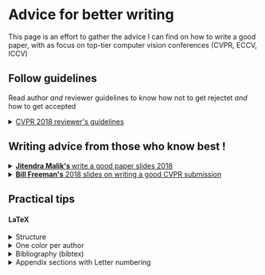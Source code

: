 # Advice for better writing

This page is an effort to gather the advice I can find on how to write a good paper, with as focus on top-tier computer vision conferences (CVPR, ECCV, ICCV) 

</details>

## Follow guidelines

Read author *and* reviewer guidelines to know how not to get rejectet *and* how to get accepted

<details> <summary> <a href="http://cvpr2018.thecvf.com/submission/main_conference/reviewer_guidelines">CVPR 2018 reviewer's guidelines </a> </summary>

#### What to Look For

> **Minor flaws** can be corrected and **shouldn't be a reason to reject a paper**

> **Embrace novel, brave concepts**

> The fact that a proposed method does **not exceed the state of the art accuracy on an existing benchmark dataset is not grounds for rejection by itself**.

> Acceptance and rejection decisions should not be determined solely by the method's raw performance

> It is important to **weigh both the novelty and potential impact of the work alongside the reported performance**

> Each paper that is accepted should be **technically sound** and **make a contribution to the field**.

</details>

## Writing advice from those who know best !

<details> <summary> <a href="https://www.cc.gatech.edu/~parikh/citizenofcvpr/static/slides/malik_write_good_paper.pdf"> <b> Jitendra Malik's </b> write a good paper slides 2018</b></a> </summary>

> Possible introduction style: What did you do (Fig. 1), How did you do it? (Fig. 2)

> The best way to write a paper is to first give a talk on it

> Introduction section: The most important section of a paper. For me, once I have finished reading the introduction, I have formed an opinion of whether to accept or reject the paper
</details>


<details> <summary> <a href="https://www.cc.gatech.edu/~parikh/citizenofcvpr/static/slides/freeman_how_to_write_papers.pdf"><b>Bill Freeman's</b> 2018 slides on writing a good CVPR submission </summary>

> I can’t stand “future work” sections. It’s hard to think of a weaker way to end a paper

> Omit needless words

> Figure captions should be self-contained and the caption should tell the reader what to notice about the figure

> There are perceived pressures to over-sell, hide drawbacks, and disparage others’ work.  Don’t succumb.

(and previous [2014 version](https://billf.mit.edu/sites/default/files/documents/cvprPapers.pdf))
</details>

## Practical tips

#### LaTeX

<details> <summary> Structure </summary>
Typically 
- a *main* file named `00submission_id.tex`
- references in the main file to each section is a **separate file**
 
*00submission_id.tex*
```latex 00submission_id.tex
\documentclass[10pt,twocolumn,letterpaper]{article}

\usepackage{times}
\usepackage{epsfig}
\usepackage{graphicx}
\usepackage{amsmath}
\usepackage{amssymb}
\usepackage[dvipsnames]{xcolor}
\usepackage[numbers,sort,compress]{natbib}
\begin{document}

\title{My Awesome Paper}

\author{
 Me \textsuperscript{1} \thanks{This work was performed during an internship at Microsoft.}
 \qquad Author 2 \textsuperscript{2}
 \qquad Author 3 \textsuperscript{2}\\
 \\ \\
 {\normalsize \textsuperscript{1}My affiliation \textsuperscript{2} Other affiliations} \\
}

\maketitle

\input{abstract}
%%%%%%%%% BODY TEXT
\input{introduction}
\input{relatedwork}
\input{method}
\input{experiments}
\input{conclusion}
%%%%%%%%% BODY TEXT
\clearpage \newpage
{\small
\bibliographystyle{ieee_fullname}
\bibliography{egbib}
}
```

*abstract.tex*
```
\begin{abstract}
We did something awesome and wrote about it.
\end{abstract}
```

*introduction.tex*
```
\section{Introduction}
% Why the task you address is important, (if it is a new problem) problem statement, and applications

% Challenges and the overview of pioneering works 

% Remaining limitations

% Our method in a glance 

% Clearly stated contributions
Our contributions can be summarized as follows:
\begin{itemize}
	\item{We propose a new method for ...}
	\item{We demonstrate...}
	% \item{We further present...}
\end{itemize}

% The summary of the results
```

*relatedwork.tex*

```
\section{Related Work}
\label{sec:related}

% Define the scope of the related work, grouping the works by theme (tackling the same problem, or using similar methods, ...)

We first review the literature on {relevant field}.
Then, we focus on methods which {relevant approaches}, and {other related topic}.


\paragraph{relevant field.}
Most approaches in the literature tackle the problem of estimating either hand or object pose, separately.

% ...
```

...

</details>

<details> <summary> One color per author </summary>

Assign colors to authors in main latex file: 

```latex
\newcommand{\Yana}[1]{\textcolor{red}{#1}}
\newcommand{\Author2}[1]{\textcolor{green}{#1}}
% Add author with custom color custom colors
\definecolor{mycolor}{RGB}{219, 122, 48}
\newcommand{\Author3}[1]{\textcolor{mycolor}{#1}}
```

Add comments in text 

```latex
\Yana{I think we should ...}
\Author2{Should we keep ... ?}
```

</details>
  
<details> <summary> Bibliography (bibtex) </summary>
- use [natbib](http://merkel.texture.rocks/Latex/natbib.php) 

`\usepackage[numbers,sort,compress]{natbib}` so that references are sorted in ascending number ([13, 3, 34] --> [3, 13, 34])

- Make references **homogeneous**
    - Good sources of bibtex files are usually the **publication websites** 
         - for CVPR/ICCV/ECCV I use the openaccess search websites. For instance for CVPR'19: [http://openaccess.thecvf.com/CVPR2019.py](http://openaccess.thecvf.com/CVPR2018.py) where I can search for the paper (by author/paper title) and copy the bibtex (same applies for [CVPR'18](http://openaccess.thecvf.com/CVPR2018.py), [CVPR'17](http://openaccess.thecvf.com/CVPR2017.py), ..., [ICCV'19](http://openaccess.thecvf.com/ICCV2019.py), [ECCV'18](http://openaccess.thecvf.com/ECCV'18.py), ...
         
         - for NeurIPS each paper has [a page](https://papers.nips.cc/paper/7181-attention-is-all-you-need) from which the bibtex can be copied
    - To minimize efforts to make homogeneous, remove all unecessary fields (month, page numbers, abstract, url, ...) from the bibtex
    - Check that all names are in full letters (no initials except for middle names)
    - Everytime a conference is referenced, it should have **exactly** the same name, typically the one the conference uses in their own offical bibtex (`{Advances in Neural Information Processing Systems}` for NeurIPS, `{The IEEE Conference on Computer Vision and Pattern Recognition (CVPR)}` for CVPR, `{The European Conference on Computer Vision (ECCV)}` for ECCV), {The IEEE International Conference on Computer Vision (ICCV)} for ICCV, ... (Can't get it wrong by taking the official version !)
    - in a final pass, look at how the references are rendered in the PdF, and check for consistency
  
</details>

<details> <summary> Appendix sections with Letter numbering </summary>
```latex
\usepackage{titletoc}
\renewcommand{\thesection}{\Alph{section}}
% ...
\begin{document}
```
</details>
